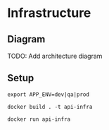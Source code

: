# Infrastructure

## Diagram

TODO: Add architecture diagram

## Setup

`export APP_ENV=dev|qa|prod`

`docker build . -t api-infra`

`docker run api-infra`
